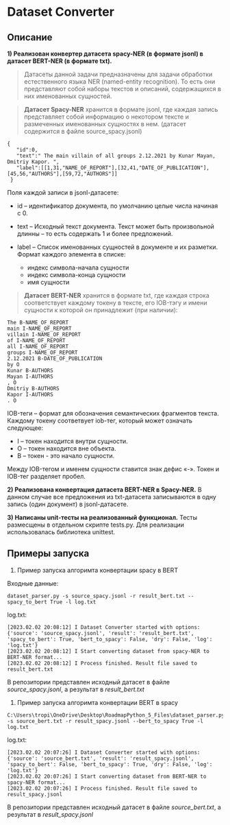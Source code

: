 # Dataset Converter #

## Описание ##

**1) Реализован конвертер датасета spacy-NER (в формате jsonl) в датасет BERT-NER (в формате txt).**

> Датасеты данной задачи предназначены для задачи обработки естественного языка NER
(named-entity recognition). То есть они представляют собой наборы текстов и описаний,
содержащихся в них именованных сущностей.

> **Датасет Spacy-NER** хранится в формате jsonl, где каждая запись представляет собой
информацию о некотором тексте и размеченных именованных сущностях в нем. 
(датасет содержится в файле source_spacy.jsonl)

```
{
   "id":0,
   "text":" The main villain of all groups 2.12.2021 by Kunar Mayan, Dmitriy Kapor. ",
   "label":[[1,31,"NAME_OF_REPORT"],[32,41,"DATE_OF_PUBLICATION"],[45,56,"AUTHORS"],[59,72,"AUTHORS"]]  
 }
 ```
 
 Поля каждой записи в jsonl-датасете:
 
- id – идентификатор документа, по умолчанию целые числа начиная с 0.
- text – Исходный текст документа. Текст может быть произвольной длинны – то есть содержать 1 и
более предложений.
- label – Список именованных сущностей в документе и их разметки. Формат каждого элемента в
списке:

  - индекс символа-начала сущности
  - индекс символа-конца сущности
  - имя сущности

> **Датасет BERT-NER** хранится в формате txt, где каждая строка соответствует каждому токену в
тексте, его IOB-тэгу и имени сущности к которой он принадлежит (при наличии):

```
The B-NAME_OF_REPORT
main I-NAME_OF_REPORT
villain I-NAME_OF_REPORT
of I-NAME_OF_REPORT
all I-NAME_OF_REPORT
groups I-NAME_OF_REPORT
2.12.2021 B-DATE_OF_PUBLICATION
by O
Kunar B-AUTHORS
Mayan I-AUTHORS
, O
Dmitriy B-AUTHORS
Kapor I-AUTHORS
. O
```

IOB-теги – формат для обозначения семантических фрагментов текста. Каждому токену
соответвует iob-тег, который может означать следующее:
- I – токен находится внутри сущности.
- O – токен находится вне объекта.
- B – токен - это начало сущности.

Между IOB-тегом и именем сущности ставится знак дефис «-». Токен и IOB-тег разделяет пробел.

**2) Реализована конвертация датасета **BERT-NER** в **Spacy-NER**.**
В данном случае все предложения из txt-датасета записываются в одну запись (один документ) в jsonl-датасете.

**3) Написаны unit-тесты на реализованный функционал.**
Тесты размесщены в отдельном скрипте tests.py. Для реализации использовалась библиотека unittest.

## Примеры запуска ##

1. Пример запуска алгоримта конвертации spacy в BERT

Входные данные:
```
dataset_parser.py -s source_spacy.jsonl -r result_bert.txt --spacy_to_bert True -l log.txt
```
log.txt:
```
[2023.02.02 20:08:12] I Dataset Converter started with options: {'source': 'source_spacy.jsonl', 'result': 'result_bert.txt', 'spacy_to_bert': True, 'bert_to_spacy': False, 'dry': False, 'log': 'log.txt'}
[2023.02.02 20:08:12] I Start converting dataset from spacy-NER to BERT-NER format...
[2023.02.02 20:08:12] I Process finished. Result file saved to result_bert.txt
```
В репозитории представлен исходный датасет в файле *source_spacy.jsonl*, а результат в *result_bert.txt*

1. Пример запуска алгоримта конвертации BERT в spacy
```
C:\Users\tropi\OneDrive\Desktop\RoadmapPython_5_Files\dataset_parser.py -s source_bert.txt -r result_spacy.jsonl --bert_to_spacy True -l log.txt
```
log.txt:
```
[2023.02.02 20:07:26] I Dataset Converter started with options: {'source': 'source_bert.txt', 'result': 'result_spacy.jsonl', 'spacy_to_bert': False, 'bert_to_spacy': True, 'dry': False, 'log': 'log.txt'}
[2023.02.02 20:07:26] I Start converting dataset from BERT-NER to spacy-NER format...
[2023.02.02 20:07:26] I Process finished. Result file saved to result_spacy.jsonl
```
В репозитории представлен исходный датасет в файле *source_bert.txt*, а результат в *result_spacy.jsonl*
